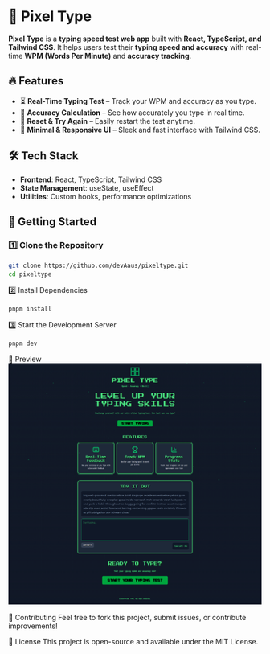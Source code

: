 # 🚀 Pixel Type  

**Pixel Type** is a **typing speed test web app** built with **React, TypeScript, and Tailwind CSS**. It helps users test their **typing speed and accuracy** with real-time **WPM (Words Per Minute)** and **accuracy tracking**.  

## 🔥 Features  

- ⏳ **Real-Time Typing Test** – Track your WPM and accuracy as you type.  
- 🎯 **Accuracy Calculation** – See how accurately you type in real time.  
- 🔄 **Reset & Try Again** – Easily restart the test anytime.  
- 🎨 **Minimal & Responsive UI** – Sleek and fast interface with Tailwind CSS.  

## 🛠️ Tech Stack  

- **Frontend**: React, TypeScript, Tailwind CSS  
- **State Management**: useState, useEffect  
- **Utilities**: Custom hooks, performance optimizations  

## 🚀 Getting Started  

### 1️⃣ Clone the Repository  
```bash
git clone https://github.com/devAaus/pixeltype.git
cd pixeltype
```

2️⃣ Install Dependencies
```bash
pnpm install
```

3️⃣ Start the Development Server
```bash
pnpm dev
```


📸 Preview
![Pixel Type Screenshot](public/screenshot.png)

🌟 Contributing
Feel free to fork this project, submit issues, or contribute improvements!

📄 License
This project is open-source and available under the MIT License.
